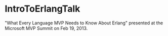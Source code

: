 IntroToErlangTalk
=================

"What Every Language MVP Needs to Know About Erlang" presented at the Microsoft MVP Summit on Feb 19, 2013.
